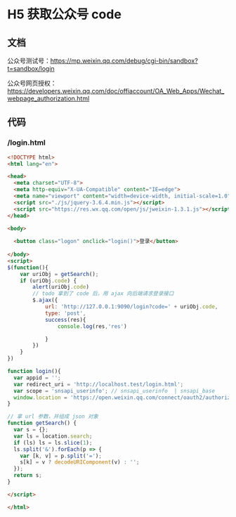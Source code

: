 # H5 获取公众号 code

## 文档

公众号测试号：https://mp.weixin.qq.com/debug/cgi-bin/sandbox?t=sandbox/login

公众号网页授权：https://developers.weixin.qq.com/doc/offiaccount/OA_Web_Apps/Wechat_webpage_authorization.html

## 代码

### /login.html

```html
<!DOCTYPE html>
<html lang="en">

<head>
  <meta charset="UTF-8">
  <meta http-equiv="X-UA-Compatible" content="IE=edge">
  <meta name="viewport" content="width=device-width, initial-scale=1.0">
  <script src="./js/jquery-3.6.4.min.js"></script>
  <script src="https://res.wx.qq.com/open/js/jweixin-1.3.1.js"></script>
</head>

<body>
  
  <button class="logon" onclick="login()">登录</button>
  
</body>
<script>
$(function(){
	var uriObj = getSearch();
	if (uriObj.code) {
		alert(uriObj.code)
		// todo 拿到了 code 后，用 ajax 向后端请求登录接口
		$.ajax({
			url: 'http://127.0.0.1:9090/login?code=' + uriObj.code,
			type: 'post',
			success(res){
				console.log(res,'res')

			}
		})
	}
})

function login(){
  var appid = '';
  var redirect_uri = 'http://localhost.test/login.html';
  var scope = 'snsapi_userinfo'; // snsapi_userinfo  | snsapi_base
  window.location = 'https://open.weixin.qq.com/connect/oauth2/authorize?appid='+appid+'&redirect_uri='+redirect_uri+'&response_type=code&scope='+scope+'&state=STATE#wechat_redirect'
}

// 拿 url 参数，并组成 json 对象
function getSearch() {
  var s = {};
  var ls = location.search;
  if (ls) ls = ls.slice(1);
  ls.split('&').forEach(p => {
    var [k, v] = p.split('=');
    s[k] = v ? decodeURIComponent(v) : '';
  });
  return s;
}

</script>

</html>

```